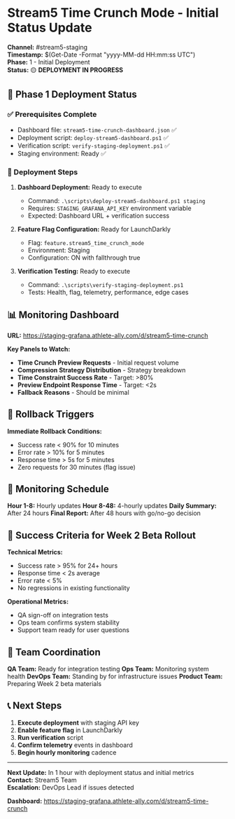 # Stream5 Time Crunch Mode - Initial Status Update

**Channel:** #stream5-staging  
**Timestamp:** $(Get-Date -Format "yyyy-MM-dd HH:mm:ss UTC")  
**Phase:** 1 - Initial Deployment  
**Status:** 🟡 **DEPLOYMENT IN PROGRESS**

## 🚀 Phase 1 Deployment Status

### ✅ Prerequisites Complete
- Dashboard file: `stream5-time-crunch-dashboard.json` ✅
- Deployment script: `deploy-stream5-dashboard.ps1` ✅
- Verification script: `verify-staging-deployment.ps1` ✅
- Staging environment: Ready ✅

### 🔄 Deployment Steps
1. **Dashboard Deployment:** Ready to execute
   - Command: `.\scripts\deploy-stream5-dashboard.ps1 staging`
   - Requires: `STAGING_GRAFANA_API_KEY` environment variable
   - Expected: Dashboard URL + verification success

2. **Feature Flag Configuration:** Ready for LaunchDarkly
   - Flag: `feature.stream5_time_crunch_mode`
   - Environment: Staging
   - Configuration: ON with fallthrough true

3. **Verification Testing:** Ready to execute
   - Command: `.\scripts\verify-staging-deployment.ps1`
   - Tests: Health, flag, telemetry, performance, edge cases

## 📊 Monitoring Dashboard

**URL:** https://staging-grafana.athlete-ally.com/d/stream5-time-crunch

**Key Panels to Watch:**
- **Time Crunch Preview Requests** - Initial request volume
- **Compression Strategy Distribution** - Strategy breakdown
- **Time Constraint Success Rate** - Target: >80%
- **Preview Endpoint Response Time** - Target: <2s
- **Fallback Reasons** - Should be minimal

## 🚨 Rollback Triggers

**Immediate Rollback Conditions:**
- Success rate < 90% for 10 minutes
- Error rate > 10% for 5 minutes
- Response time > 5s for 5 minutes
- Zero requests for 30 minutes (flag issue)

## 📅 Monitoring Schedule

**Hour 1-8:** Hourly updates
**Hour 8-48:** 4-hourly updates
**Daily Summary:** After 24 hours
**Final Report:** After 48 hours with go/no-go decision

## 🎯 Success Criteria for Week 2 Beta Rollout

**Technical Metrics:**
- Success rate > 95% for 24+ hours
- Response time < 2s average
- Error rate < 5%
- No regressions in existing functionality

**Operational Metrics:**
- QA sign-off on integration tests
- Ops team confirms system stability
- Support team ready for user questions

## 👥 Team Coordination

**QA Team:** Ready for integration testing
**Ops Team:** Monitoring system health
**DevOps Team:** Standing by for infrastructure issues
**Product Team:** Preparing Week 2 beta materials

## 📞 Next Steps

1. **Execute deployment** with staging API key
2. **Enable feature flag** in LaunchDarkly
3. **Run verification** script
4. **Confirm telemetry** events in dashboard
5. **Begin hourly monitoring** cadence

---

**Next Update:** In 1 hour with deployment status and initial metrics  
**Contact:** Stream5 Team  
**Escalation:** DevOps Lead if issues detected

**Dashboard:** https://staging-grafana.athlete-ally.com/d/stream5-time-crunch
